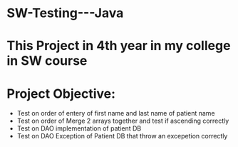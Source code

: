 # SW-Testing---Java
# This Project in 4th year in my college in SW course
# Project Objective:
- Test on order of entery of first name and last name of patient name
- Test on order of Merge 2 arrays together and test if ascending correctly
- Test on DAO implementation of patient DB
- Test on DAO Exception of Patient DB that throw an excepetion correctly
